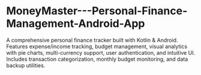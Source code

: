 # MoneyMaster---Personal-Finance-Management-Android-App
A comprehensive personal finance tracker built with Kotlin &amp; Android. Features expense/income tracking, budget management, visual analytics with pie charts, multi-currency support, user authentication, and intuitive UI. Includes transaction categorization, monthly budget monitoring, and data backup utilities.
